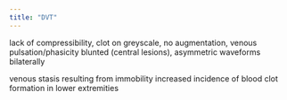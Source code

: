 ```yaml
---
title: "DVT"
---
```

lack of compressibility, clot on greyscale, no augmentation, venous pulsation/phasicity blunted (central lesions), asymmetric waveforms bilaterally

venous stasis resulting from immobility increased incidence of blood clot formation in lower extremities

